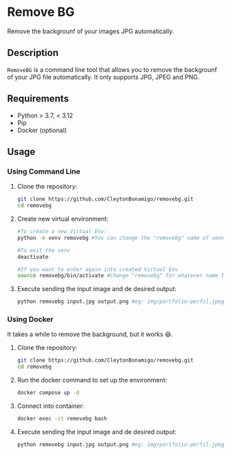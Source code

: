 # Remove BG

Remove the backgrounf of your images JPG automatically.

## Description
`RemoveBG` is a command line tool that allows you to remove the backgrounf of your JPG file automatically.
It only supports JPG, JPEG and PNG.

## Requirements
- Python > 3.7, < 3.12
- Pip
- Docker (optional)

## Usage
### Using Command Line
1. Clone the repository:
    ```bash
    git clone https://github.com/CleytonBonamigo/removebg.git
    cd removebg
    ```
2. Create new virtual environment:
    ```bash
    #To create a new Virtual Env:
    python -m venv removebg #You can change the "removebg" name of venv to whatever you want.

    #To exit the venv
    deactivate

    #If you want to enter again into created Virtual Env
    source removebg/bin/activate #Change "removebg" for whatever name that you named your venv.
    ```
3. Execute sending the input image and de desired output:
    ```bash
    python removebg input.jpg output.png #eg: img/portfolio-perfil.jpeg img/portfolio-perfil.png
    ```

 ### Using Docker
 It takes a while to remove the background, but it works 😆.

 1. Clone the repository:
    ```bash
    git clone https://github.com/CleytonBonamigo/removebg.git
    cd removebg
    ```
2. Run the docker command to set up the environment:
    ```bash
    docker compose up -d
    ```
3. Connect into container:
    ```bash
    docker exec -it removebg bash
    ```
4. Execute sending the input image and de desired output:
    ```bash
    python removebg input.jpg output.png #eg: img/portfolio-perfil.jpeg img/portfolio-perfil.png
    ```